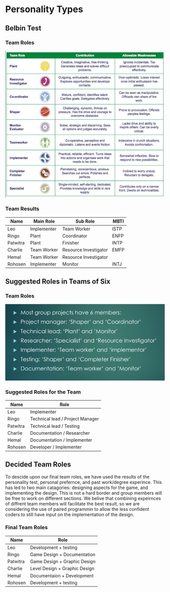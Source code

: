 # Personality Types

## Belbin Test

### Team Roles

![BebinTest](./additional-files/Belbin%20Test.png)

### Team Results

| Name     | Main Role   | Sub Role              | MBTI |
| -------- | ----------- | --------------------- | ---- |
| Leo      | Implementer | Team Worker           | ISTP |
| Ringo    | Plant       | Coordinator           | ENFP |
| Patwitra | Plant       | Finisher              | INTP |
| Charlie  | Team Worker | Resource Investigator | EMFP |
| Hemal    | Team Worker | Resource Investigator |      |
| Rohosen  | Implementer | Monitor               | INTJ |

## Suggested Roles in Teams of Six

### Team Roles

![TeamRoles](./additional-files/Team%20Roles.png)

### Suggested Roles for the Team

| Name     | Role                             |
| -------- | -------------------------------- |
| Leo      | Implementer                      |
| Ringo    | Technical lead / Project Manager |
| Patwitra | Technical lead / Testing         |
| Charlie  | Documentation / Researcher       |
| Hemal    | Documentation / Implementer      |
| Rohosen  | Developer / Implementer          |

## Decided Team Roles

To descide upon our final team roles, we have used the results of the personality test, personal prefernce, and past work/degree experince. This has led to two main catagories: designing aspects for the game, and implementing the design. This is not a hard border and group members will be free to work on different sections. We belive that combining expeirnces of diffrent team members will facilitate the best result, so we are considering the use of paired programmin to allow the less confident coders to still have input on the implementation of the design.

### Final Team Roles

| Name     | Role                          |
| -------- | ----------------------------- |
| Leo      | Development + testing         |
| Ringo    | Game Design + Documentation   |
| Patwitra | Game Design + Graphic Design  |
| Charlie  | Level Design + Graphic Design |
| Hemal    | Documentaion + Development    |
| Rohosen  | Development + testing         |
